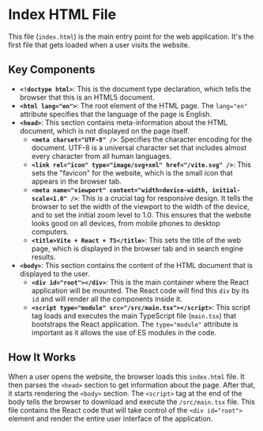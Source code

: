 # Index HTML File

This file (`index.html`) is the main entry point for the web application. It's the first file that gets loaded when a user visits the website.

## Key Components

- **`<!doctype html>`**: This is the document type declaration, which tells the browser that this is an HTML5 document.
- **`<html lang="en">`**: The root element of the HTML page. The `lang="en"` attribute specifies that the language of the page is English.
- **`<head>`**: This section contains meta-information about the HTML document, which is not displayed on the page itself.
  - **`<meta charset="UTF-8" />`**: Specifies the character encoding for the document. UTF-8 is a universal character set that includes almost every character from all human languages.
  - **`<link rel="icon" type="image/svg+xml" href="/vite.svg" />`**: This sets the "favicon" for the website, which is the small icon that appears in the browser tab.
  - **`<meta name="viewport" content="width=device-width, initial-scale=1.0" />`**: This is a crucial tag for responsive design. It tells the browser to set the width of the viewport to the width of the device, and to set the initial zoom level to 1.0. This ensures that the website looks good on all devices, from mobile phones to desktop computers.
  - **`<title>Vite + React + TS</title>`**: This sets the title of the web page, which is displayed in the browser tab and in search engine results.
- **`<body>`**: This section contains the content of the HTML document that is displayed to the user.
  - **`<div id="root"></div>`**: This is the main container where the React application will be mounted. The React code will find this `div` by its `id` and will render all the components inside it.
  - **`<script type="module" src="/src/main.tsx"></script>`**: This script tag loads and executes the main TypeScript file (`main.tsx`) that bootstraps the React application. The `type="module"` attribute is important as it allows the use of ES modules in the code.

## How It Works

When a user opens the website, the browser loads this `index.html` file. It then parses the `<head>` section to get information about the page. After that, it starts rendering the `<body>` section. The `<script>` tag at the end of the body tells the browser to download and execute the `/src/main.tsx` file. This file contains the React code that will take control of the `<div id="root">` element and render the entire user interface of the application.
